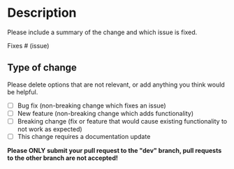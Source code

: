 # Description

Please include a summary of the change and which issue is fixed. 

Fixes # (issue)

## Type of change

Please delete options that are not relevant, or add anything you think would be helpful.

- [ ] Bug fix (non-breaking change which fixes an issue)
- [ ] New feature (non-breaking change which adds functionality)
- [ ] Breaking change (fix or feature that would cause existing functionality to not work as expected)
- [ ] This change requires a documentation update

**Please ONLY submit your pull request to the "dev" branch, pull requests to the other branch are not accepted!**
